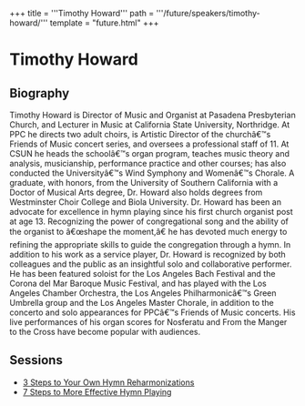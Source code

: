 +++
title = '''Timothy Howard'''
path = '''/future/speakers/timothy-howard/'''
template = "future.html"
+++

<h1>Timothy Howard</h1>
<h2>Biography</h2>
<p>Timothy Howard is Director of Music and Organist at Pasadena Presbyterian Church, and Lecturer in Music at California State University, Northridge. At PPC he directs two adult choirs, is Artistic Director of the churchâ€™s Friends of Music concert series, and oversees a professional staff of 11. At CSUN he heads the schoolâ€™s organ program, teaches music theory and analysis, musicianship, performance practice and other courses; has also conducted the Universityâ€™s Wind Symphony and Womenâ€™s Chorale. A graduate, with honors, from the University of Southern California with a Doctor of Musical Arts degree, Dr. Howard also holds degrees from Westminster Choir College and Biola University.  Dr. Howard has been an advocate for excellence in hymn playing since his first church organist post at age 13. Recognizing the power of congregational song and the ability of the organist to â€œshape the moment,â€ he has devoted much energy to refining the appropriate skills to guide the congregation through a hymn.  In addition to his work as a service player, Dr. Howard is recognized by both colleagues and the public as an insightful solo and collaborative performer. He has been featured soloist for the Los Angeles Bach Festival and the Corona del Mar Baroque Music Festival, and has played with the Los Angeles Chamber Orchestra, the Los Angeles Philharmonicâ€™s Green Umbrella group and the Los Angeles Master Chorale, in addition to the concerto and solo appearances for PPCâ€™s Friends of Music concerts. His live performances of his organ scores for Nosferatu and From the Manger to the Cross have become popular with audiences.</p>
<h2>Sessions</h2>
<ul><li><a href="/future/sessions/3-steps-to-your-own-hymn-reharmonizations/">3 Steps to Your Own Hymn Reharmonizations</a></li><li><a href="/future/sessions/7-steps-to-more-effective-hymn-playing/">7 Steps to More Effective Hymn Playing</a></li>

